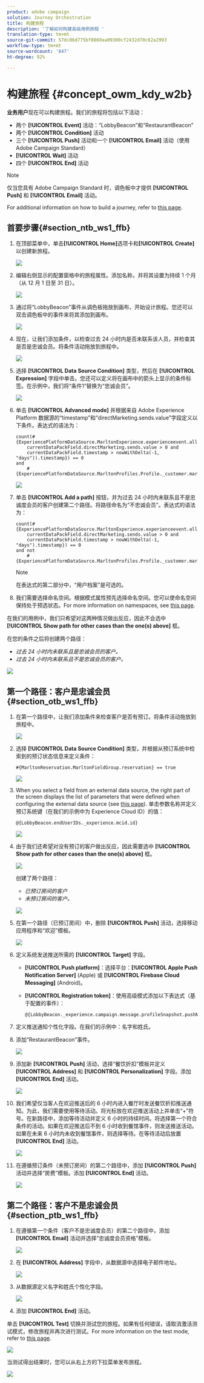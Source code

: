 ```yaml
---
product: adobe campaign
solution: Journey Orchestration
title: 构建旅程
description: '了解如何构建高级用例旅程 '
translation-type: tm+mt
source-git-commit: 57dc86d775bf8860aa09300cf2432d70c62a2993
workflow-type: tm+mt
source-wordcount: '847'
ht-degree: 92%

---
```



# 构建旅程 {#concept_owm_kdy_w2b}

**业务用户**&#x200B;现在可以构建旅程。我们的旅程将包括以下活动：

* 两个 **[!UICONTROL Event]** 活动：“LobbyBeacon”和“RestaurantBeacon”
* 两个 **[!UICONTROL Condition]** 活动
* 三个 **[!UICONTROL Push]** 活动和一个 **[!UICONTROL Email]** 活动（使用 Adobe Campaign Standard）
* **[!UICONTROL Wait]** 活动
* 四个 **[!UICONTROL End]** 活动

>[!NOTE]
>
>仅当您具有 Adobe Campaign Standard 时，调色板中才提供 **[!UICONTROL Push]** 和 **[!UICONTROL Email]** 活动。

For additional information on how to build a journey, refer to [this page](../building-journeys/journey.md).

## 首要步骤{#section_ntb_ws1_ffb}

1. 在顶部菜单中，单击&#x200B;**[!UICONTROL Home]**&#x200B;选项卡和&#x200B;**[!UICONTROL Create]**&#x200B;以创建新旅程。

   ![](../assets/journey31.png)

1. 编辑右侧显示的配置窗格中的旅程属性。添加名称，并将其设置为持续 1 个月（从 12 月 1 日至 31 日）。

   ![](../assets/journeyuc2_12.png)

1. 通过将“LobbyBeacon”事件从调色板拖放到画布，开始设计旅程。您还可以双击调色板中的事件来将其添加到画布。

   ![](../assets/journeyuc2_13.png)

1. 现在，让我们添加条件，以检查过去 24 小时内是否未联系该人员，并检查其是否是忠诚会员。将条件活动拖放到旅程中。

   ![](../assets/journeyuc2_14.png)

1. 选择 **[!UICONTROL Data Source Condition]** 类型，然后在 **[!UICONTROL Expression]** 字段中单击。您还可以定义将在画布中的箭头上显示的条件标签。在示例中，我们将“条件1”替换为“忠诚会员”。

   ![](../assets/journeyuc2_15.png)

1. 单击 **[!UICONTROL Advanced mode]** 并根据来自 Adobe Experience Platform 数据源的“timestamp”和“directMarketing.sends.value”字段定义以下条件。表达式的语法为：

   ```
   count(#{ExperiencePlatformDataSource.MarltonExperience.experienceevent.all(
       currentDataPackField.directMarketing.sends.value > 0 and
       currentDataPackField.timestamp > nowWithDelta(-1, "days")).timestamp}) == 0
   and
       #{ExperiencePlatformDataSource.MarltonProfiles.Profile._customer.marlton.loyaltyMember}
   ```

   ![](../assets/journeyuc2_30.png)

1. 单击 **[!UICONTROL Add a path]** 按钮，并为过去 24 小时内未联系且不是忠诚度会员的客户创建第二个路径。将路径命名为“不忠诚会员”。表达式的语法为：

   ```
   count(#{ExperiencePlatformDataSource.MarltonExperience.experienceevent.all(
       currentDataPackField.directMarketing.sends.value > 0 and
       currentDataPackField.timestamp > nowWithDelta(-1, "days").timestamp}) == 0
   and not
       #{ExperiencePlatformDataSource.MarltonProfiles.Profile._customer.marlton.loyaltyMember}
   ```

   >[!NOTE]
   >
   >在表达式的第二部分中，“用户档案”是可选的。

1. 我们需要选择命名空间。根据模式属性预先选择命名空间。您可以使命名空间保持处于预选状态。For more information on namespaces, see [this page](../event/selecting-the-namespace.md).

在我们的用例中，我们只希望对这两种情况做出反应，因此不会选中 **[!UICONTROL Show path for other cases than the one(s) above]** 框。

在您的条件之后将创建两个路径：

* _过去 24 小时内未联系且是忠诚会员的客户。_
* _过去 24 小时内未联系且不是忠诚会员的客户。_

![](../assets/journeyuc2_16.png)

## 第一个路径：客户是忠诚会员 {#section_otb_ws1_ffb}

1. 在第一个路径中，让我们添加条件来检查客户是否有预订。将条件活动拖放到旅程中。

   ![](../assets/journeyuc2_17.png)

1. 选择 **[!UICONTROL Data Source Condition]** 类型，并根据从预订系统中检索到的预订状态信息来定义条件：

   ```
   #{MarltonReservation.MarltonFieldGroup.reservation} == true
   ```

   ![](../assets/journeyuc2_18.png)

1. When you select a field from an external data source, the right part of the screen displays the list of parameters that were defined when configuring the external data source (see [this page](../usecase/configuring-the-data-sources.md)). 单击参数名称并定义预订系统键（在我们的示例中为 Experience Cloud ID）的值：

   ```
   @{LobbyBeacon.endUserIDs._experience.mcid.id}
   ```

   ![](../assets/journeyuc2_19.png)

1. 由于我们还希望对没有预订的客户做出反应，因此需要选中 **[!UICONTROL Show path for other cases than the one(s) above]** 框。

   ![](../assets/journeyuc2_20.png)

   创建了两个路径：

   * _已预订房间的客户_
   * _未预订房间的客户。_

   ![](../assets/journeyuc2_21.png)

1. 在第一个路径（已预订房间）中，删除 **[!UICONTROL Push]** 活动，选择移动应用程序和“欢迎”模板。

   ![](../assets/journeyuc2_22.png)

1. 定义系统发送推送所需的 **[!UICONTROL Target]** 字段。

   * **[!UICONTROL Push platform]**：选择平台：**[!UICONTROL Apple Push Notification Server]** (Apple) 或 **[!UICONTROL Firebase Cloud Messaging]** (Android)。
   * **[!UICONTROL Registration token]**：使用高级模式添加以下表达式（基于配置的事件）：

      ```
      @{LobbyBeacon._experience.campaign.message.profileSnapshot.pushNotificationTokens.first().token}
      ```

1. 定义推送通知个性化字段。在我们的示例中：名字和姓氏。

1. 添加“RestaurantBeacon”事件。

   ![](../assets/journeyuc2_23.png)

1. 添加新 **[!UICONTROL Push]** 活动，选择“餐饮折扣”模板并定义 **[!UICONTROL Address]** 和 **[!UICONTROL Personalization]** 字段。添加 **[!UICONTROL End]** 活动。

   ![](../assets/journeyuc2_24.png)

1. 我们希望仅当客人在欢迎推送后的 6 小时内进入餐厅时发送餐饮折扣推送通知。为此，我们需要使用等待活动。将光标放在欢迎推送活动上并单击“+”符号。在新路径中，添加等待活动并定义 6 小时的持续时间。将选择第一个符合条件的活动。如果在欢迎推送后不到 6 小时收到餐馆事件，则发送推送活动。如果在未来 6 小时内未收到餐馆事件，则选择等待。在等待活动后放置 **[!UICONTROL End]** 活动。

   ![](../assets/journeyuc2_31.png)

1. 在遵循预订条件（未预订房间）的第二个路径中，添加 **[!UICONTROL Push]** 活动并选择“房费”模板。添加 **[!UICONTROL End]** 活动。

   ![](../assets/journeyuc2_25.png)

## 第二个路径：客户不是忠诚会员{#section_ptb_ws1_ffb}

1. 在遵循第一个条件（客户不是忠诚度会员）的第二个路径中，添加 **[!UICONTROL Email]** 活动并选择“忠诚度会员资格”模板。

   ![](../assets/journeyuc2_26.png)

1. 在 **[!UICONTROL Address]** 字段中，从数据源中选择电子邮件地址。

   ![](../assets/journeyuc2_27.png)

1. 从数据源定义名字和姓氏个性化字段。

   ![](../assets/journeyuc2_28.png)

1. 添加 **[!UICONTROL End]** 活动。

单击 **[!UICONTROL Test]** 切换并测试您的旅程。如果有任何错误，请取消激活测试模式，修改旅程并再次进行测试。For more information on the test mode, refer to [this page](../building-journeys/testing-the-journey.md).

![](../assets/journeyuc2_32bis.png)

当测试得出结果时，您可以从右上方的下拉菜单发布旅程。

![](../assets/journeyuc2_32.png)
